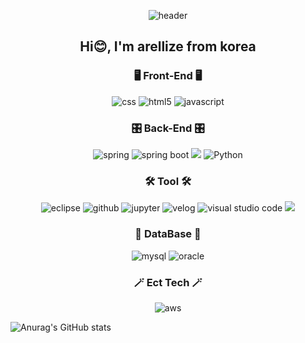 <div align="center">

![header](https://capsule-render.vercel.app/api?type=waving&color=&height=200&section=header&text=🎊Welcome%20to%20arellize's%20github🎊&fontSize=50&animation=twinkling)
</div>

<h2 align="center"> Hi😊, I'm arellize from korea</h2>

<h3 align="center">🖥️ Front-End 🖥️</h3>
<p align="center">
  <img alt="css" src ="https://img.shields.io/badge/CSS3-1572B6.svg?&style=for-the-badge&logo=aws&logoColor=orange"/>
  <img alt="html5" src ="https://img.shields.io/badge/html5-E34F26.svg?&style=for-the-badge&logo=aws&logoColor=orange"/>
  <img alt="javascript" src ="https://img.shields.io/badge/javascript-F7DF1E.svg?&style=for-the-badge&logo=aws&logoColor=orange"/>
</p>

<h3 align="center">🎛️ Back-End 🎛️</h3>
<p align="center">
  <img alt="spring" src ="https://img.shields.io/badge/spring-6DB33F.svg?&style=for-the-badge&logo=aws&logoColor=orange"/>
  <img alt="spring boot" src ="https://img.shields.io/badge/springboot-6DB33F.svg?&style=for-the-badge&logo=aws&logoColor=orange"/>
  <img src="https://img.shields.io/badge/java-007396?style=for-the-badge&logo=java&logoColor=white">
  <img alt="Python" src ="https://img.shields.io/badge/Python-3776AB.svg?&style=for-the-badge&logo=Python&logoColor=white"/>
</p>

<h3 align="center">🛠️ Tool 🛠️</h3>
<p align="center">
  <img alt="eclipse" src ="https://img.shields.io/badge/EclipseIde-2C2255.svg?&style=for-the-badge&logo=aws&logoColor=orange"/>
  <img alt="github" src ="https://img.shields.io/badge/Github-181717.svg?&style=for-the-badge&logo=aws&logoColor=orange"/>
  <img alt="jupyter" src ="https://img.shields.io/badge/jupyter-F37626.svg?&style=for-the-badge&logo=aws&logoColor=orange"/>
  <img alt="velog" src ="https://img.shields.io/badge/velog-20C997.svg?&style=for-the-badge&logo=aws&logoColor=orange"/>
  <img alt="visual studio code" src ="https://img.shields.io/badge/visualstudiocode-zzzzz007ACC.svg?&style=for-the-badge&logo=aws&logoColor=orange"/>
  <img src="https://img.shields.io/badge/DBeaver-2C2255?style=for-the-badge&logo=dbeaver&logoColor=white">
</p>

<h3 align="center">💾 DataBase 💾</h3>
<p align="center">
  <img alt="mysql" src ="https://img.shields.io/badge/mysql-4479A1.svg?&style=for-the-badge&logo=aws&logoColor=orange"/>
  <img alt="oracle" src ="https://img.shields.io/badge/oracle-F80000.svg?&style=for-the-badge&logo=aws&logoColor=orange"/>
</p>

<h3 align="center">🪄 Ect Tech 🪄</h3>
<p align="center">
  <img alt="aws" src ="https://img.shields.io/badge/amazonaws-232F3E.svg?&style=for-the-badge&logo=aws&logoColor=orange"/>
</p>

![Anurag's GitHub stats](https://github-readme-stats.vercel.app/api?username=arellize&show_icons=true&theme=radical)
